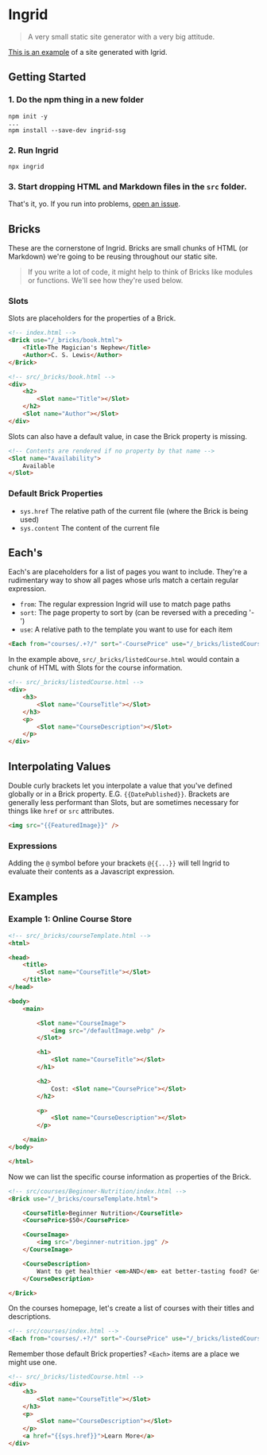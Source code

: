 # Ingrid
> A very small static site generator with a very big attitude.

[This is an example](https://bradeneast.com) of a site generated with Igrid.


## Getting Started

### 1. Do the npm thing in a new folder
```
npm init -y
...
npm install --save-dev ingrid-ssg
```

### 2. Run Ingrid
```
npx ingrid
```

### 3. Start dropping HTML and Markdown files in the `src` folder.

That's it, yo. If you run into problems, [open an issue](issues).


## Bricks

These are the cornerstone of Ingrid. Bricks are small chunks of HTML (or Markdown) we're going to be reusing throughout our static site.

> If you write a lot of code, it might help to think of Bricks like modules or functions. We'll see how they're used below.


### Slots

Slots are placeholders for the properties of a Brick.

```html
<!-- index.html -->
<Brick use="/_bricks/book.html">
	<Title>The Magician's Nephew</Title>
	<Author>C. S. Lewis</Author>
</Brick>

<!-- src/_bricks/book.html -->
<div>
	<h2>
		<Slot name="Title"></Slot>
	</h2>
	<Slot name="Author"></Slot>
</div>
```

Slots can also have a default value, in case the Brick property is missing.

```html
<!-- Contents are rendered if no property by that name --> 
<Slot name="Availability">
	Available
</Slot>
```

### Default Brick Properties
- `sys.href` The relative path of the current file (where the Brick is being used)
- `sys.content` The content of the current file


## Each's
Each's are placeholders for a list of pages you want to include. They're a rudimentary way to show all pages whose urls match a certain regular expression.

- `from`: The regular expression Ingrid will use to match page paths
- `sort`: The page property to sort by (can be reversed with a preceding '-')
- `use`: A relative path to the template you want to use for each item

```html
<Each from="courses/.+?/" sort="-CoursePrice" use="/_bricks/listedCourse.html"></Each>
```

In the example above, `src/_bricks/listedCourse.html` would contain a chunk of HTML with Slots for the course information.

```html
<!-- src/_bricks/listedCourse.html -->
<div>
	<h3>
		<Slot name="CourseTitle"></Slot>
	</h3>
	<p>
		<Slot name="CourseDescription"></Slot>
	</p>
</div>
```


## Interpolating Values
Double curly brackets let you interpolate a value that you've defined globally or in a Brick property. E.G. `{{DatePublished}}`. Brackets are generally less performant than Slots, but are sometimes necessary for things like `href` or `src` attributes.

```html
<img src="{{FeaturedImage}}" />
```

### Expressions
Adding the `@` symbol before your brackets `@{{...}}` will tell Ingrid to evaluate their contents as a Javascript expression.


## Examples

### Example 1: Online Course Store

```html
<!-- src/_bricks/courseTemplate.html -->
<html>

<head>
	<title>
		<Slot name="CourseTitle"></Slot>
	</title>
</head>

<body>
	<main>

		<Slot name="CourseImage">
			<img src="/defaultImage.webp" />
		</Slot>

		<h1>
			<Slot name="CourseTitle"></Slot>
		</h1>

		<h2>
			Cost: <Slot name="CoursePrice"></Slot>
		</h2>

		<p>
			<Slot name="CourseDescription"></Slot>
		</p>

	</main>
</body>

</html>
```

Now we can list the specific course information as properties of the Brick.

```html
<!-- src/courses/Beginner-Nutrition/index.html -->
<Brick use="/_bricks/courseTemplate.html">

	<CourseTitle>Beginner Nutrition</CourseTitle>
	<CoursePrice>$50</CoursePrice>

	<CourseImage>
		<img src="/beginner-nutrition.jpg" />
	</CourseImage>

	<CourseDescription>
		Want to get healthier <em>AND</em> eat better-tasting food? Get this course and stop being intimidated by the grocery store!
	</CourseDescription>

</Brick>
```

On the courses homepage, let's create a list of courses with their titles and descriptions.

```html
<!-- src/courses/index.html -->
<Each from="courses/.+?/" sort="-CoursePrice" use="/_bricks/listedCourse.html"></Each>
```

Remember those default Brick properties? `<Each>` items are a place we might use one.

```html
<!-- src/_bricks/listedCourse.html -->
<div>
	<h3>
		<Slot name="CourseTitle"></Slot>
	</h3>
	<p>
		<Slot name="CourseDescription"></Slot>
	</p>
	<a href="{{sys.href}}">Learn More</a>
</div>
```